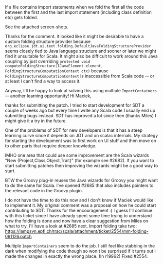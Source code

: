 If a file contains import statements when we fold the first all the code between the first and the last import statement (including class definition etc) gets folded.

See the attached screen-shots.


Thanks for the comment. It looked like it might be desirable to have a custom folding structure provider because `org.eclipse.jdt.ui.text.folding.DefaultJavaFoldingStructureProvider` seems closely tied to Java language structure and sooner or later we might find it unsuitable for Scala. It might also be difficult to work around this Java coupling by just overriding 
`protected void computeFoldingStructure(IJavaElement element, FoldingStructureComputationContext ctx)` 
because `FoldingStructureComputationContext` is inaccessible from Scala code -- or at least I can't find a way to access it.

Anyway, I'll be happy to look at solving this using multiple `ImportContainers` -- another learning opportunity!
Hi Maciek,

thanks for submitting the patch. I tried to start development for SDT a couple of weeks ago but every time I write any Scala code I usually end up submitting bugs instead. SDT has improved a lot since then (thanks Miles) I might give it a try in the future.

One of the problems of SDT for new developers is that it has a steep learning curve since it depends on JDT and on scalac internals. My strategy for starting the development was to first work on UI stuff and then move on to other parts that require deeper knowledge.

IMHO one area that could use some improvement are the Scala wizards "New {Project,Class,Object,Trait}" (for example see #2682). If you want to start submitting patches then improving the wizards might be a good way to start.

BTW the Groovy plug-in reuses the Java wizards for Groovy you might want to do the same for Scala.
I've opened #2685 that also includes pointers to the relevant code in the Groovy plugin.

I do not have the time to do this now and I don't know if Maciek would like to implement it. My original comment was a proposal on how he could start contributing to SDT.
Thanks for the encouragement :) I guess I'll continue with this ticket since I have already spent some time trying to understand how the folding is done and now have a clear suggestion from Miles on what to try. I'll have a look at #2685 next.
Import folding take two: https://lampsvn.epfl.ch/trac/scala/attachment/ticket/2554/mm-folding-091126.patch

Multiple `ImportContainers` seem to do the job. I still feel like stabbing in the dark when modifying the code though so won't be surprised if it turns out I made the changes in exactly the wrong place.
(In r19962) Fixed #2554.
